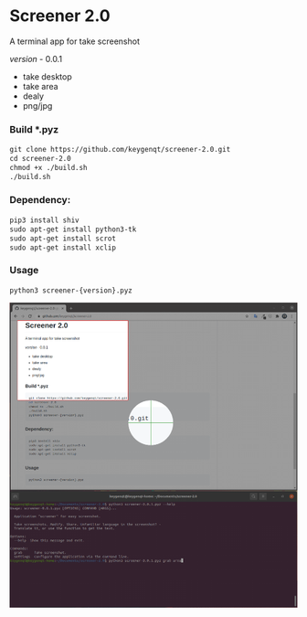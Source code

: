 Screener 2.0
===================

A terminal app for take screenshot

*version* - 0.0.1

* take desktop
* take area
* dealy
* png/jpg


### Build *.pyz

```shell
git clone https://github.com/keygenqt/screener-2.0.git
cd screener-2.0
chmod +x ./build.sh
./build.sh
```

### Dependency:

```shell
pip3 install shiv
sudo apt-get install python3-tk
sudo apt-get install scrot
sudo apt-get install xclip
```

### Usage

```shell
python3 screener-{version}.pyz
```

![picture](data/screenshot.png)